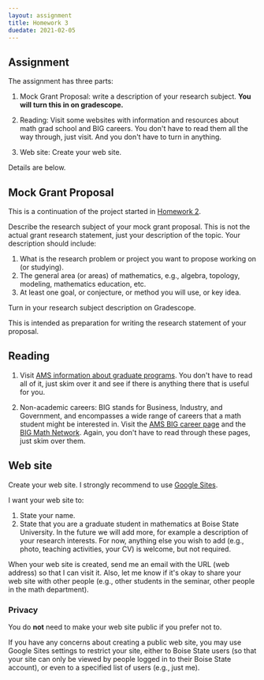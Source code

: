 ```yaml
---
layout: assignment
title: Homework 3
duedate: 2021-02-05
---
```


## Assignment

The assignment has three parts:

1.  Mock Grant Proposal: write a description of your research subject.
    **You will turn this in on gradescope.**

2.  Reading: Visit some websites with information and resources about math grad school
    and BIG careers. You don't have to read them all the way through, just visit.
    And you don't have to turn in anything.

3.  Web site: Create your web site.

Details are below.

## Mock Grant Proposal

This is a continuation of the project started in [Homework 2](hw2).

Describe the research subject of your mock grant proposal.
This is not the actual grant research statement, just your description of the topic.
Your description should include:
1.  What is the research problem or project you want to propose working on (or studying).
2.  The general area (or areas) of mathematics, e.g., algebra, topology, modeling, mathematics education, etc.
3.  At least one goal, or conjecture, or method you will use, or key idea.

Turn in your research subject description on Gradescope.

This is intended as preparation for writing the research statement of your proposal.


## Reading

1.  Visit [AMS information about graduate programs](http://www.ams.org/education/pre-grad).
    You don't have to read all of it, just skim over it and see if there is anything there that is useful for you.

2.  Non-academic careers: BIG stands for Business, Industry, and Government,
    and encompasses a wide range of careers that a math student might be interested in.
    Visit the [AMS BIG career page](http://www.ams.org/profession/career-info/big)
    and the [BIG Math Network](https://bigmathnetwork.org).
    Again, you don't have to read through these pages, just skim over them.


## Web site

Create your web site.
I strongly recommend to use [Google Sites](https://sites.google.com).

I want your web site to:
1.  State your name.
2.  State that you are a graduate student in mathematics at Boise State University.
In the future we will add more, for example a description of your research interests.
For now, anything else you wish to add (e.g., photo, teaching activities, your CV)
is welcome, but not required.

When your web site is created, send me an email with the URL (web address)
so that I can visit it.
Also, let me know if it's okay to share your web site with other people
(e.g., other students in the seminar, other people in the math department).

### Privacy
You do **not** need to make your web site public if you prefer not to.

If you have any concerns about creating a public web site,
you may use Google Sites settings to restrict your site, either to Boise State users
(so that your site can only be viewed by people logged in to their Boise State account),
or even to a specified list of users (e.g., just me).
